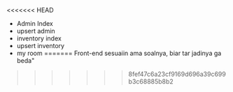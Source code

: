 <<<<<<< HEAD
- Admin Index
- upsert admin
- inventory index
- upsert inventory
- my room
=======
Front-end sesuaiin ama soalnya, biar tar jadinya ga beda"
>>>>>>> 8fef47c6a23cf9169d696a39c699b3c68885b8b2
